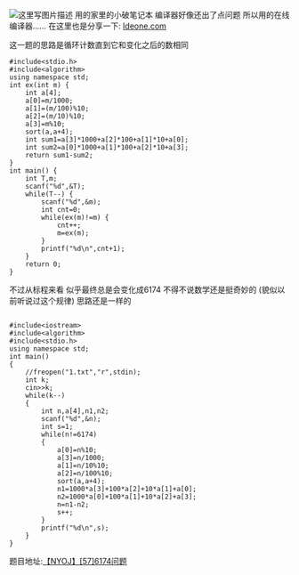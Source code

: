![这里写图片描述](http://img.blog.csdn.net/20160126232050630)
用的家里的小破笔记本
编译器好像还出了点问题
所以用的在线编译器……
在这里也是分享一下:
[Ideone.com](http://ideone.com/)

这一题的思路是循环计数直到它和变化之后的数相同

``` 
#include<stdio.h>
#include<algorithm>
using namespace std;
int ex(int m) {
	int a[4];
	a[0]=m/1000;
	a[1]=(m/100)%10;
	a[2]=(m/10)%10;
	a[3]=m%10;
	sort(a,a+4);
	int sum1=a[3]*1000+a[2]*100+a[1]*10+a[0];
	int sum2=a[0]*1000+a[1]*100+a[2]*10+a[3];
	return sum1-sum2;
}
int main() {
	int T,m;
	scanf("%d",&T);
	while(T--) {
		scanf("%d",&m);
		int cnt=0;
		while(ex(m)!=m) {
			cnt++;
			m=ex(m);
		}
		printf("%d\n",cnt+1);
	}
	return 0;
}
```

不过从标程来看
似乎最终总是会变化成6174
不得不说数学还是挺奇妙的
(貌似以前听说过这个规律)
思路还是一样的
```
 
#include<iostream>
#include<algorithm>
#include<stdio.h>
using namespace std;
int main()
{
	//freopen("1.txt","r",stdin);
	int k;
	cin>>k;
	while(k--)
	{
		int n,a[4],n1,n2;
		scanf("%d",&n);
		int s=1;
		while(n!=6174)
		{
			a[0]=n%10;
			a[3]=n/1000;
			a[1]=n/10%10;
			a[2]=n/100%10;
			sort(a,a+4);
			n1=1000*a[3]+100*a[2]+10*a[1]+a[0];
			n2=1000*a[0]+100*a[1]+10*a[2]+a[3];
			n=n1-n2;
			s++;
		}
		printf("%d\n",s);
	}
}        
```

题目地址:[【NYOJ】[57]6174问题](http://acm.nyist.net/JudgeOnline/problem.php?pid=57)